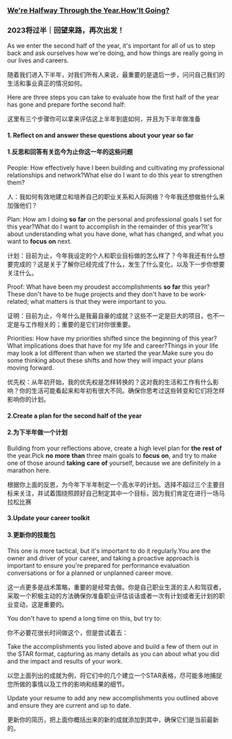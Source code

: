 ### [We're Halfway Through the Year.How'It Going?](https://web.shanbay.com/reading/web-news/articles/sctes)

### 2023将过半｜回望来路，再次出发！

As we enter the second half of the year, it's important for all of us to step back and ask ourselves how we're doing, and how things are really going in our lives and careers.

随着我们进入下半年，对我们所有人来说，最重要的是退后一步，问问自己我们的生活和事业真正的情况如何。

Here are three steps you can take to evaluate how the first half of the year has gone and prepare forthe second half:

这里有三个步骤你可以拿来评估这上半年到底如何，并且为下半年做准备

#### 1. Reflect on and answer these questions about your year **so** **far**

#### 1.反思和回答有关迄今为止你这一年的这些问题

People: How effectively have I been building and cultivating my professional relationships and network?What else do I want to do this year to strengthen them?

人：我如何有效地建立和培养自己的职业关系和人际网络？今年我还想做些什么来加强他们？

Plan: How am I doing **so** **far** on the personal and professional goals I set for this year?What do I want to accomplish in the remainder of this year?It's about understanding what you have done, what has changed, and what you want to **focus** **on** next.

计划：目前为止，今年我设定的个人和职业目标做的怎么样了？今年我还有什么想要完成的？这是关于了解你已经完成了什么，发生了什么变化，以及下一步你想要关注什么。

Proof: What have been my proudest accomplishments **so** **far** this year?These don't have to be huge projects and they don't have to be work-related; what matters is that they were important to you.

证明：目前为止，今年什么是我最自豪的成就？这些不一定是巨大的项目，也不一定是与工作相关的；重要的是它们对你很重要。

Priorities: How have my priorities shifted since the beginning of this year?What implications does that have for my life and career?Things in your life may look a lot different than when we started the year.Make sure you do some thinking about these shifts and how they will impact your plans moving forward.

优先权：从年初开始，我的优先权是怎样转换的？这对我的生活和工作有什么影响？你的生活可能看起来和年初有很大不同。确保你思考过这些转变和它们将怎样影响你的计划。

#### 2.Create a plan for the second half of the year

#### 2.为下半年做一个计划

Building from your reflections above, create a high level plan for **the** **rest** **of** the year.Pick **no** **more** **than** three main goals to **focus** **on**, and try to make one of those around **taking** **care** **of** yourself, because we are definitely in a marathon here.

根据你上面的反思，为今年下半年制定一个高水平的计划。选择不超过三个主要目标来关注，并试着围绕照顾好自己制定其中一个目标，因为我们肯定在进行一场马拉松比赛

#### 3.Update your career toolkit

#### 3.更新你的技能包

This one is more tactical, but it's important to do it regularly.You are the owner and driver of your career, and taking a proactive approach is important to ensure you're prepared for performance evaluation conversations or for a planned or unplanned career move.

这一点更多是战术策略，重要的是经常去做。你是自己职业生涯的主人和驾驭者，采取一个积极主动的方法确保你准备职业评估谈话或者一次有计划或者无计划的职业变动，这是重要的。

You don't have to spend a long time on this, but try to:

你不必要花很长时间做这个，但是尝试着去：

Take the accomplishments you listed above and build a few of them out in the STAR format, capturing as many details as you can about what you did and the impact and results of your work.

以您上面列出的成就为例，将它们中的几个建立一个STAR表格，尽可能多地捕捉您所做的事情以及工作的影响和结果的细节。

Update your resume to add any new accomplishments you outlined above and ensure they are current and up to date.

更新你的简历，把上面你概括出来的新的成就添加到其中，确保它们是当前最新的。

